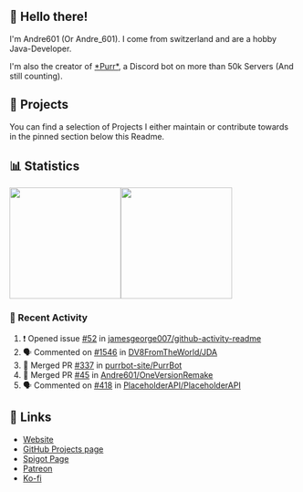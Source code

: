 <!-- Links -->
[purr]: https://purrbot.site
[website]: https://andre601.ch
[github]: https://andre601.ch/projects
[spigot]: https://www.spigotmc.org/resources/authors/56829/
[patreon]: https://patreon.com/andre_601
[ko-fi]: https://ko-fi.com/andre_601

## 👋 Hello there!
I'm Andre601 (Or Andre_601). I come from switzerland and are a hobby Java-Developer.

I'm also the creator of [\*Purr\*][purr], a Discord bot on more than 50k Servers (And still counting).

## 📁 Projects
You can find a selection of Projects I either maintain or contribute towards in the pinned section below this Readme.

## 📊 Statistics
<img height="195px" src="https://github-readme-stats.vercel.app/api?username=Andre601&show_icons=true&hide_rank=true&title_color=3498db&bg_color=ffffff00&text_color=718096"><img height="195px" src="https://github-readme-stats.vercel.app/api/top-langs?username=Andre601&layout=compact&title_color=3498db&bg_color=ffffff00&text_color=718096">

### 📜 Recent Activity
<!--START_SECTION:activity-->
1. ❗️ Opened issue [#52](https://github.com/jamesgeorge007/github-activity-readme/issues/52) in [jamesgeorge007/github-activity-readme](https://github.com/jamesgeorge007/github-activity-readme)
2. 🗣 Commented on [#1546](https://github.com/DV8FromTheWorld/JDA/issues/1546) in [DV8FromTheWorld/JDA](https://github.com/DV8FromTheWorld/JDA)
3. 🎉 Merged PR [#337](https://github.com/purrbot-site/PurrBot/pull/337) in [purrbot-site/PurrBot](https://github.com/purrbot-site/PurrBot)
4. 🎉 Merged PR [#45](https://github.com/Andre601/OneVersionRemake/pull/45) in [Andre601/OneVersionRemake](https://github.com/Andre601/OneVersionRemake)
5. 🗣 Commented on [#418](https://github.com/PlaceholderAPI/PlaceholderAPI/issues/418) in [PlaceholderAPI/PlaceholderAPI](https://github.com/PlaceholderAPI/PlaceholderAPI)
<!--END_SECTION:activity-->

## 🔗 Links
- [Website]
- [GitHub Projects page][github]
- [Spigot Page][spigot]
- [Patreon]
- [Ko-fi]
